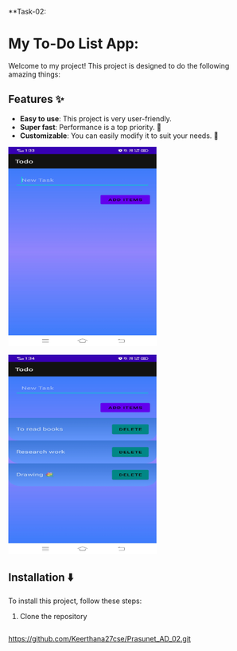 **Task-02:

# My To-Do List App:

Welcome to my project! This project is designed to do the following amazing things:

## Features :sparkles:

- **Easy to use**: This project is very user-friendly.
- **Super fast**: Performance is a top priority. :rocket:
- **Customizable**: You can easily modify it to suit your needs. :wrench:

<img src="https://github.com/Keerthana27cse/Prasunet_AD_02/blob/main/assests/WhatsApp%20Image%202024-07-06%20at%2013.35.03_d089e507.jpg"
alt="Screenshot" width="298" height="400">

<img src="https://github.com/Keerthana27cse/Prasunet_AD_02/blob/main/assests/WhatsApp%20Image%202024-07-06%20at%2013.35.02_41a6ea4a.jpg"
alt="Screenshot" width="298" height="400">

## Installation :arrow_down:

To install this project, follow these steps:

1. Clone the repository
   ```bash
https://github.com/Keerthana27cse/Prasunet_AD_02.git
